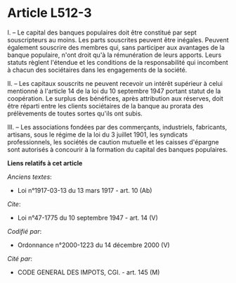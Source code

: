 # Article L512-3

I. – Le capital des banques populaires doit être constitué par sept souscripteurs au moins. Les parts souscrites peuvent être
inégales. Peuvent également souscrire des membres qui, sans participer aux avantages de la banque populaire, n'ont droit qu'à
la rémunération de leurs apports. Leurs statuts règlent l'étendue et les conditions de la responsabilité qui incombent à
chacun des sociétaires dans les engagements de la société.

II. – Les capitaux souscrits ne peuvent recevoir un intérêt supérieur à celui mentionné à l'article 14 de la loi du 10
septembre 1947 portant statut de la coopération. Le surplus des bénéfices, après attribution aux réserves, doit être réparti
entre les clients sociétaires de la banque au prorata des prélèvements de toutes sortes qu'ils ont subis.

III. – Les associations fondées par des commerçants, industriels, fabricants, artisans, sous le régime de la loi du 3 juillet
1901, les syndicats professionnels, les sociétés de caution mutuelle et les caisses d'épargne sont autorisés à concourir à la
formation du capital des banques populaires.

**Liens relatifs à cet article**

_Anciens textes_:

  - Loi n°1917-03-13 du 13 mars 1917 - art. 10 (Ab)

_Cite_:

  - Loi n°47-1775 du 10 septembre 1947 - art. 14 (V)

_Codifié par_:

  - Ordonnance n°2000-1223 du 14 décembre 2000 (V)

_Cité par_:

  - CODE GENERAL DES IMPOTS, CGI. - art. 145 (M)
